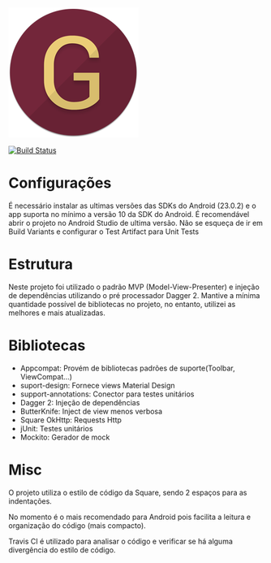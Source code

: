 ![Logo 1][1]

[![Build Status](https://api.travis-ci.org/ppamorim/Ghibli.svg?branch=master)](https://travis-ci.org/ppamorim/Ghibli)

# Configurações

  É necessário instalar as ultimas versões das SDKs do Android (23.0.2) e o app suporta no mínimo a versão 10 da SDK do Android. É recomendável abrir o projeto no Android Studio de ultima versão.
  Não se esqueça de ir em Build Variants e configurar o Test Artifact para Unit Tests

# Estrutura

Neste projeto foi utilizado o padrão MVP (Model-View-Presenter) e injeção de dependências utilizando o pré processador Dagger 2.
Mantive a mínima quantidade possível de bibliotecas no projeto, no entanto, utilizei as melhores e mais atualizadas.

# Bibliotecas

 - Appcompat: Provém de bibliotecas padrões de suporte(Toolbar, ViewCompat...)
 - suport-design: Fornece views Material Design
 - support-annotations: Conector para testes unitários
 - Dagger 2: Injeção de dependências
 - ButterKnife: Inject de view menos verbosa
 - Square OkHttp: Requests Http
 - jUnit: Testes unitários
 - Mockito: Gerador de mock

# Misc

O projeto utiliza o estilo de código da Square, sendo 2 espaços para as indentações.

No momento é o mais recomendado para Android pois facilita a leitura e organização do código (mais compacto).

Travis CI é utilizado para analisar o código e verificar se há alguma divergência do estilo de código.

[1]: ./art/ghibli_logo_github.png